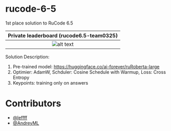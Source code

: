 # rucode-6-5
1st place solution to RuCode 6.5

Private leaderboard  (rucode6.5-team0325) |
:----------------------------------------:|
![alt text](private.png)                  |

Solution Description:
1) Pre-trained model: https://huggingface.co/ai-forever/ruRoberta-large
2) Optimier: AdamW, Schduler: Cosine Schedule with Warmup, Loss: Cross Entropy
3) Keypoints: training only on answers


# Contributors
- <a rel="leffff" class="Link--primary" href="https://github.com/leffff">@leffff</a>
- <a rel="AndreyML" class="Link--primary" href="https://github.com/AndreyML">@AndreyML</a>
